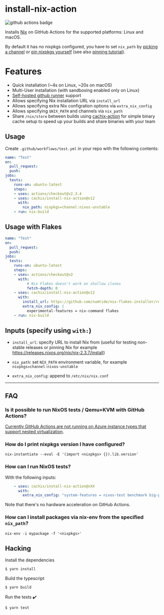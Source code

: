 # install-nix-action

![github actions badge](https://github.com/cachix/install-nix-action/workflows/install-nix-action%20test/badge.svg)

Installs [Nix](https://nixos.org/nix/) on GitHub Actions for the supported platforms: Linux and macOS.

By default it has no nixpkgs configured, you have to set `nix_path`
by [picking a channel](https://status.nixos.org/)
or [pin nixpkgs yourself](https://nix.dev/reference/pinning-nixpkgs.html) 
(see also [pinning tutorial](https://nix.dev/tutorials/towards-reproducibility-pinning-nixpkgs.html)).

# Features

- Quick installation (~4s on Linux, ~20s on macOS)
- Multi-User installation (with sandboxing enabled only on Linux)
- [Self-hosted github runner](https://docs.github.com/en/actions/hosting-your-own-runners/about-self-hosted-runners) support
- Allows specifying Nix installation URL via `install_url`
- Allows specifying extra Nix configration options via `extra_nix_config`
- Allows specifying `$NIX_PATH` and channels via `nix_path`
- Share `/nix/store` between builds using [cachix-action](https://github.com/cachix/cachix-action) for simple binary cache setup to speed up your builds and share binaries with your team

## Usage

Create `.github/workflows/test.yml` in your repo with the following contents:

```yaml
name: "Test"
on:
  pull_request:
  push:
jobs:
  tests:
    runs-on: ubuntu-latest
    steps:
    - uses: actions/checkout@v2.3.4
    - uses: cachix/install-nix-action@v12
      with:
        nix_path: nixpkgs=channel:nixos-unstable
    - run: nix-build
```


## Usage with Flakes

```yaml
name: "Test"
on:
  pull_request:
  push:
jobs:
  tests:
    runs-on: ubuntu-latest
    steps:
    - uses: actions/checkout@v2
      with:
          # Nix Flakes doesn't work on shallow clones
          fetch-depth: 0
    - uses: cachix/install-nix-action@v12
      with:
        install_url: https://github.com/numtide/nix-flakes-installer/releases/download/nix-2.4pre20201221_9fab14a/install
        extra_nix_config: |
          experimental-features = nix-command flakes
    - run: nix-build
```

## Inputs (specify using `with:`)

- `install_url`: specify URL to install Nix from (useful for testing non-stable releases or pinning Nix for example https://releases.nixos.org/nix/nix-2.3.7/install)

- `nix_path`: set `NIX_PATH` environment variable, for example `nixpkgs=channel:nixos-unstable`

- `extra_nix_config`: append to `/etc/nix/nix.conf`

---

## FAQ

### Is it possible to run NixOS tests / Qemu+KVM with GitHub Actions?

[Currently GitHub Actions are not running on Azure instance types that support nested virtualization](https://github.com/actions/virtual-environments/issues/183#issuecomment-610723516).

### How do I print nixpkgs version I have configured?


```nix-instantiate --eval -E '(import <nixpkgs> {}).lib.version'```

### How can I run NixOS tests?

With the following inputs:

```yaml
    - uses: cachix/install-nix-action@vXX
      with:
        extra_nix_config: "system-features = nixos-test benchmark big-parallel kvm"
```

Note that there's no hardware acceleration on GitHub Actions.

### How can I install packages via nix-env from the specified `nix_path`?

```
nix-env -i mypackage -f '<nixpkgs>'
```

## Hacking

Install the dependencies
```bash
$ yarn install
```

Build the typescript
```bash
$ yarn build
```

Run the tests :heavy_check_mark:
```bash
$ yarn test
```
